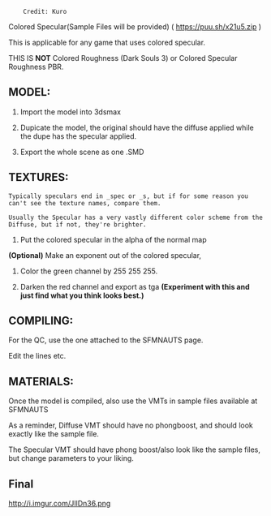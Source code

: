         Credit: Kuro

Colored Specular(Sample Files will be provided) ( https://puu.sh/x21u5.zip )

This is applicable for any game that uses colored specular.

THIS IS **NOT** Colored Roughness (Dark Souls 3) or Colored Specular Roughness PBR.


## MODEL:

1. Import the model into 3dsmax

2. Dupicate the model, the original should have the diffuse applied while the dupe has the specular applied.

3. Export the whole scene as one .SMD

## TEXTURES:

    Typically speculars end in _spec or _s, but if for some reason you can't see the texture names, compare them. 

    Usually the Specular has a very vastly different color scheme from the Diffuse, but if not, they're brighter.

1. Put the colored specular in the alpha of the normal map

**(Optional)** Make an exponent out of the colored specular, 
1. Color the green channel by 255 255 255.

2. Darken the red channel and export as tga **(Experiment with this and just find what you think looks best.)**

## COMPILING:

For the QC, use the one attached to the SFMNAUTS page.

Edit the lines etc.

## MATERIALS:
Once the model is compiled, also use the VMTs in sample files available at SFMNAUTS

As a reminder, Diffuse VMT should have no phongboost, and should look exactly like the sample file.

The Specular VMT should have phong boost/also look like the sample files, but change parameters to your liking.


## Final
http://i.imgur.com/JIlDn36.png























